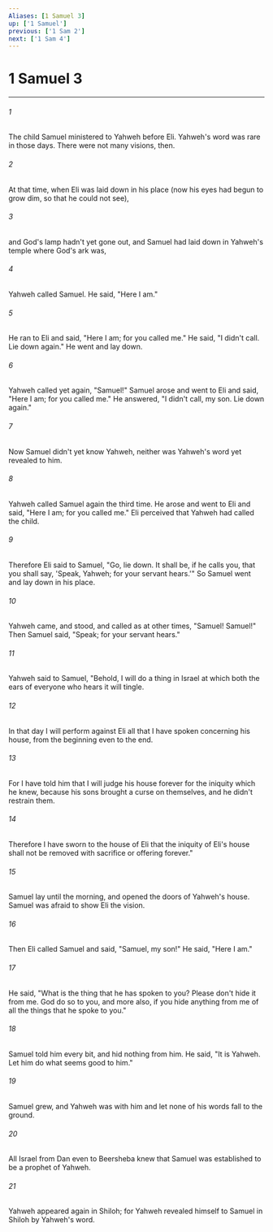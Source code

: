 ```yaml
---
Aliases: [1 Samuel 3]
up: ['1 Samuel']
previous: ['1 Sam 2']
next: ['1 Sam 4']
---
```

# 1 Samuel 3
***





###### 1 

The child Samuel ministered to Yahweh before Eli. Yahweh's word was rare in those days. There were not many visions, then. 



###### 2 

At that time, when Eli was laid down in his place (now his eyes had begun to grow dim, so that he could not see), 



###### 3 

and God's lamp hadn't yet gone out, and Samuel had laid down in Yahweh's temple where God's ark was, 



###### 4 

Yahweh called Samuel. He said, "Here I am." 



###### 5 

He ran to Eli and said, "Here I am; for you called me." He said, "I didn't call. Lie down again." He went and lay down. 



###### 6 

Yahweh called yet again, "Samuel!" Samuel arose and went to Eli and said, "Here I am; for you called me." He answered, "I didn't call, my son. Lie down again." 



###### 7 

Now Samuel didn't yet know Yahweh, neither was Yahweh's word yet revealed to him. 



###### 8 

Yahweh called Samuel again the third time. He arose and went to Eli and said, "Here I am; for you called me." Eli perceived that Yahweh had called the child. 



###### 9 

Therefore Eli said to Samuel, "Go, lie down. It shall be, if he calls you, that you shall say, 'Speak, Yahweh; for your servant hears.'" So Samuel went and lay down in his place. 



###### 10 

Yahweh came, and stood, and called as at other times, "Samuel! Samuel!" Then Samuel said, "Speak; for your servant hears." 



###### 11 

Yahweh said to Samuel, "Behold, I will do a thing in Israel at which both the ears of everyone who hears it will tingle. 



###### 12 

In that day I will perform against Eli all that I have spoken concerning his house, from the beginning even to the end. 



###### 13 

For I have told him that I will judge his house forever for the iniquity which he knew, because his sons brought a curse on themselves, and he didn't restrain them. 



###### 14 

Therefore I have sworn to the house of Eli that the iniquity of Eli's house shall not be removed with sacrifice or offering forever." 



###### 15 

Samuel lay until the morning, and opened the doors of Yahweh's house. Samuel was afraid to show Eli the vision. 



###### 16 

Then Eli called Samuel and said, "Samuel, my son!" He said, "Here I am." 



###### 17 

He said, "What is the thing that he has spoken to you? Please don't hide it from me. God do so to you, and more also, if you hide anything from me of all the things that he spoke to you." 



###### 18 

Samuel told him every bit, and hid nothing from him. He said, "It is Yahweh. Let him do what seems good to him." 



###### 19 

Samuel grew, and Yahweh was with him and let none of his words fall to the ground. 



###### 20 

All Israel from Dan even to Beersheba knew that Samuel was established to be a prophet of Yahweh. 



###### 21 

Yahweh appeared again in Shiloh; for Yahweh revealed himself to Samuel in Shiloh by Yahweh's word.
